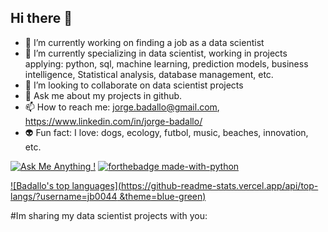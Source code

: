 ## Hi there 👋

- 🔭 I’m currently working on finding a job as a data scientist
- 🌱 I’m currently specializing in data scientist, working in projects applying: python, sql, machine learning, prediction models, business intelligence, Statistical analysis, database management, etc.
- 👯 I’m looking to collaborate on data scientist projects
- 💬 Ask me about my projects in github.
- 📫 How to reach me: jorge.badallo@gmail.com, https://www.linkedin.com/in/jorge-badallo/
- :alien: Fun fact: I love: dogs, ecology, futbol, music, beaches, innovation, etc.

[![Ask Me Anything !](https://img.shields.io/badge/Ask%20me-anything-1abc9c.svg)](https://GitHub.com/Naereen/ama) [![forthebadge made-with-python](http://ForTheBadge.com/images/badges/made-with-python.svg)](https://www.python.org/) 

[![Badallo's top languages](https://github-readme-stats.vercel.app/api/top-langs/?username=jb0044 &theme=blue-green)](https://github.com/anuraghazra/github-readme-stats)


#Im sharing my data scientist projects with you:


